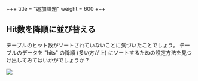 +++
title = "追加課題"
weight = 600
+++

## Hit数を降順に並び替える

テーブルのヒット数がソートされていないことに気づいたことでしょう。 テーブルのデータを "hits" の降順 (多い方が上) にソートするための設定方法を見つけ出してみてはいかがでしょうか？

![](./viewer2.png)